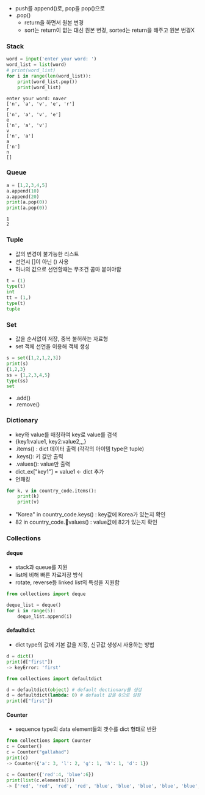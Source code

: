 - push를 append()로, pop을 pop()으로
- .pop()
	- return을 하면서 원본 변경
	- sort는 return이 없는 대신 원본 변경, sorted는 return을 해주고 원본 번경X

### Stack

```python
word = input('enter your word: ')
word_list = list(word)
# print(word_list)
for i in range(len(word_list)):
	print(word_list.pop())
	print(word_list)
```

```text
enter your word: naver
['n', 'a', 'v', 'e', 'r']
r
['n', 'a', 'v', 'e']
e
['n', 'a', 'v']
v
['n', 'a']
a
['n']
n
[]
```
### Queue

```python
a = [1,2,3,4,5]
a.append(10)
a.append(20)
print(a.pop(0))
print(a.pop(0))
```

```
1
2
```


### Tuple
- 값의 변경이 불가능한 리스트
- 선언시 []이 아닌 () 사용
- 하나의 값으로 선언할때는 무조건 콤마 붙여야함
```python
t = (1)
type(t)
int
tt = (1,)
type(t)
tuple
```

### Set
- 값을 순서없이 저장, 중복 불허하는 자료형
- set 객체 선언을 이용해 객체 생성
```python
s = set([1,2,1,2,3])
print(s)
{1,2,3}
ss = {1,2,3,4,5}
type(ss)
set
```

- .add()
- .remove()

### Dictionary
- key와 value를 매칭하여 key로 value를 검색
- {key1:value1, key2:value2,,,}
- .items() : dict 데이터 출력 (각각의 아이템 type은 tuple)
- .keys(): 키 값만 출력
- .values(): value만 출력
- dict_ex["key1"] = value1 <- dict 추가
- 언패킹
```python
for k, v in country_code.items():
	print(k)
	print(v)
```
- "Korea" in country_code.keys() : key값에 Korea가 있는지 확인
- 82 in country_code.values() : value값에 82가 있는지 확인

### Collections

#### deque
- stack과 queue를 지원
- list에 비해 빠른 자료저장 방식
- rotate, reverse등 linked list의 특성을 지원함
```python
from collections import deque

deque_list = deque()
for i in range(5):
	deque_list.append(i)
```

#### defaultdict
- dict type의 값에 기본 값을 지정, 신규값 생성시 사용하는 방법
```python
d = dict()
print(d["first"])
-> keyError: 'first'
```

```python
from collections import defaultdict

d = defaultdict(object) # default dectionary를 생성
d = defaultdict(lambda: 0) # default 값을 0으로 설정
print(d["first"])
```

#### Counter
- sequence type의 data element들의 갯수를 dict 형태로 반환
```python
from collections import Counter
c = Counter()
c = Counter("gallahad")
print(c)
-> Counter({'a': 3, 'l': 2, 'g': 1, 'h': 1, 'd': 1})
```

```python
c = Counter({'red':4, 'blue':6})
print(list(c.elements()))
-> ['red', 'red', 'red', 'red', 'blue', 'blue', 'blue', 'blue', 'blue', 'blue']
```
